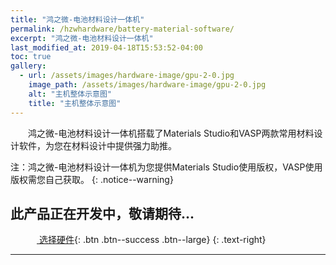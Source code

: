 ```yaml
---
title: "鸿之微-电池材料设计一体机"
permalink: /hzwhardware/battery-material-software/
excerpt: "鸿之微-电池材料设计一体机"
last_modified_at: 2019-04-18T15:53:52-04:00
toc: true
gallery:
  - url: /assets/images/hardware-image/gpu-2-0.jpg
    image_path: /assets/images/hardware-image/gpu-2-0.jpg
    alt: "主机整体示意图"
    title: "主机整体示意图"
---
```


&emsp;&emsp;鸿之微-电池材料设计一体机搭载了Materials Studio和VASP两款常用材料设计软件，为您在材料设计中提供强力助推。

注：鸿之微-电池材料设计一体机为您提供Materials Studio使用版权，VASP使用版权需您自己获取。
{: .notice--warning}

## 此产品正在开发中，敬请期待...

&emsp;&emsp;&emsp;[<i class="fas fa-shopping-cart"></i> 选择硬件](){: .btn .btn--success .btn--large}
{: .text-right}

---
